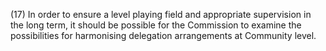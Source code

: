 (17) In order to ensure a level playing field and appropriate supervision in the long term, it should be possible for the Commission to examine the possibilities for harmonising delegation arrangements at Community level.
